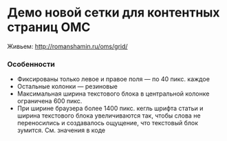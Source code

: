 # Демо новой сетки для контентных страниц ОМС

Живьем: http://romanshamin.ru/oms/grid/

### Особенности

- Фиксированы только левое и правое поля — по 40 пикс. каждое
- Остальные колонки — резиновые
- Максимальная ширина текстового блока в центральной колонке ограничена 600 пикс.
- При ширине браузера более 1400 пикс. кегль шрифта статьи и ширина текстового блока увеличиваются так, чтобы слова не переносились и создавалось ощущение, что текстовый блок зумится. См. значения в коде